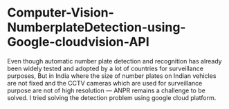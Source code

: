 # Computer-Vision-NumberplateDetection-using-Google-cloudvision-API
Even though automatic number plate detection and recognition has already been widely tested and adopted by a lot of countries for surveillance purposes, 
But in India where the size of number plates on Indian vehicles are not fixed and the CCTV cameras which are used for surveillance purpose are not of high resolution — ANPR remains a challenge to be solved. 
I tried solving the detection problem using google cloud platform.
